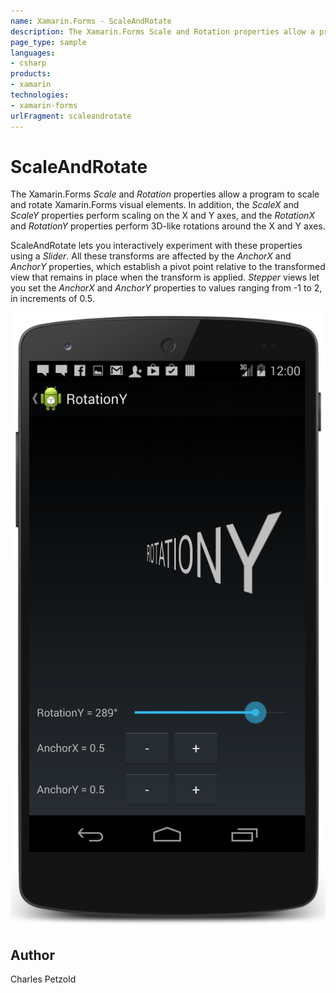 ```yaml
---
name: Xamarin.Forms - ScaleAndRotate
description: The Xamarin.Forms Scale and Rotation properties allow a program to scale and rotate Xamarin.Forms visual elements. In addition, the ScaleX and...
page_type: sample
languages:
- csharp
products:
- xamarin
technologies:
- xamarin-forms
urlFragment: scaleandrotate
---
```

# ScaleAndRotate

The Xamarin.Forms *Scale* and *Rotation* properties allow a program to scale and rotate
Xamarin.Forms visual elements. In addition, the *ScaleX* and *ScaleY* properties perform scaling
on the X and Y axes, and the *RotationX* and *RotationY* properties perform
3D-like rotations around the X and Y axes.

ScaleAndRotate lets you interactively experiment with these properties using a *Slider*.
All these transforms are affected by the *AnchorX* and *AnchorY* properties, which establish a pivot
point relative to the transformed view that remains in place when the transform is applied.
*Stepper* views let you set the *AnchorX* and *AnchorY* properties to values ranging from -1 to 2,
in increments of 0.5.

![ScaleAndRotate application screenshot](Screenshots/01Android.png "ScaleAndRotate application screenshot")

## Author

Charles Petzold
